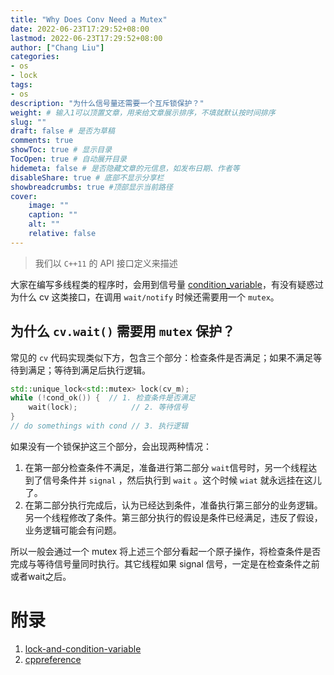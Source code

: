 ```yaml
---
title: "Why Does Conv Need a Mutex"
date: 2022-06-23T17:29:52+08:00
lastmod: 2022-06-23T17:29:52+08:00
author: ["Chang Liu"]
categories: 
- os
- lock
tags: 
- os
description: "为什么信号量还需要一个互斥锁保护？"
weight: # 输入1可以顶置文章，用来给文章展示排序，不填就默认按时间排序
slug: ""
draft: false # 是否为草稿
comments: true
showToc: true # 显示目录
TocOpen: true # 自动展开目录
hidemeta: false # 是否隐藏文章的元信息，如发布日期、作者等
disableShare: true # 底部不显示分享栏
showbreadcrumbs: true #顶部显示当前路径
cover:
    image: ""
    caption: ""
    alt: ""
    relative: false
---
```


> 我们以 `C++11` 的 API 接口定义来描述

大家在编写多线程类的程序时，会用到信号量 [condition_variable](https://en.cppreference.com/w/cpp/thread/condition_variable)，有没有疑惑过为什么 cv 这类接口，在调用 `wait/notify` 时候还需要用一个 `mutex`。

## 为什么  `cv.wait()` 需要用 `mutex` 保护？

常见的 `cv` 代码实现类似下方，包含三个部分：检查条件是否满足；如果不满足等待到满足；等待到满足后执行逻辑。

```cpp
std::unique_lock<std::mutex> lock(cv_m);
while (!cond_ok()) {  // 1. 检查条件是否满足
    wait(lock);            // 2. 等待信号
}
// do somethings with cond // 3. 执行逻辑
```

如果没有一个锁保护这三个部分，会出现两种情况：

1. 在第一部分检查条件不满足，准备进行第二部分 `wait`信号时，另一个线程达到了信号条件并 `signal` ，然后执行到 `wait` 。这个时候 `wiat` 就永远挂在这儿了。
2. 在第二部分执行完成后，认为已经达到条件，准备执行第三部分的业务逻辑。另一个线程修改了条件。第三部分执行的假设是条件已经满足，违反了假设，业务逻辑可能会有问题。

所以一般会通过一个 mutex 将上述三个部分看起一个原子操作，将检查条件是否完成与等待信号量同时执行。其它线程如果 signal 信号，一定是在检查条件之前或者wait之后。

# 附录

1. [lock-and-condition-variable](https://www.chromium.org/developers/lock-and-condition-variable)
2. [cppreference](https://en.cppreference.com/w/cpp/thread/condition_variable/wait)